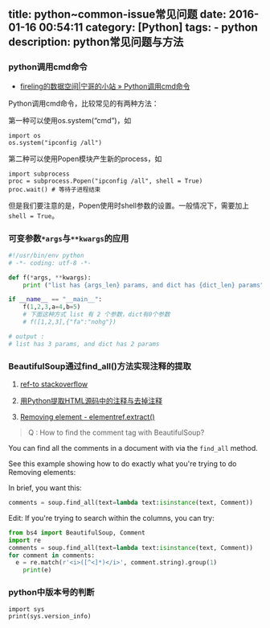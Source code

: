 title: python~common-issue常见问题
date: 2016-01-16 00:54:11
category: [Python]
tags: 
    - python
description: python常见问题与方法
----

### python调用cmd命令

* [fireling的数据空间|宁哥的小站 » Python调用cmd命令](http://www.lining0806.com/python%E8%B0%83%E7%94%A8cmd%E5%91%BD%E4%BB%A4/)

Python调用cmd命令，比较常见的有两种方法：

第一种可以使用os.system(“cmd”)，如

    import os
    os.system("ipconfig /all")

第二种可以使用Popen模块产生新的process，如

    import subprocess
    proc = subprocess.Popen("ipconfig /all", shell = True)
    proc.wait() # 等待子进程结束

但是我们要注意的是，Popen使用时shell参数的设置。一般情况下，需要加上`shell = True`。

### 可变参数`*args`与`**kwargs`的应用

``` python
#!/usr/bin/env python
# -*- coding: utf-8 -*-

def f(*args, **kwargs):
    print ("list has {args_len} params, and dict has {dict_len} params".format(args_len=len(args), dict_len=len(kwargs)))

if __name__ == "__main__":
    f(1,2,3,a=4,b=5)
    # 下面这种方式 list 有 2 个参数，dict有0个参数
    # f([1,2,3],{"fa":"nohg"})

# output :
# list has 3 params, and dict has 2 params
```

### BeautifulSoup通过find_all()方法实现注释的提取

1. [ref-to stackoverflow](http://stackoverflow.com/questions/6062210/how-to-find-the-comment-tag-with-beautifulsoup)
2. [用Python提取HTML源码中的注释与去掉注释](https://my.oschina.net/ioslighter/blog/423166)

3. [Removing element - elementref.extract()](https://www.crummy.com/software/BeautifulSoup/bs3/documentation.html#Removing%20elements)

> Q : How to find the comment tag <!--…--> with BeautifulSoup?

You can find all the comments in a document with via the `find_all` method. 

See this example showing how to do exactly what you're trying to do Removing elements:

In brief, you want this:

``` python
comments = soup.find_all(text=lambda text:isinstance(text, Comment))
```
Edit: If you're trying to search within the columns, you can try:

``` python
from bs4 import BeautifulSoup, Comment
import re
comments = soup.find_all(text=lambda text:isinstance(text, Comment))
for comment in comments:
  e = re.match(r'<i>([^<]*)</i>', comment.string).group(1)
    print(e)
```

### python中版本号的判断

```
import sys
print(sys.version_info)
```


